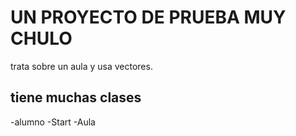 # UN PROYECTO DE PRUEBA MUY CHULO

trata sobre un aula y usa vectores.

## tiene muchas clases

-alumno
-Start
-Aula
